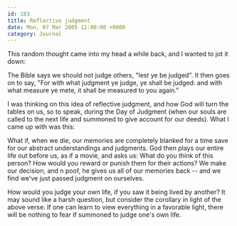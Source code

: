 ```yaml
---
id: 183
title: Reflective judgment
date: Mon, 07 Mar 2005 12:00:00 +0000
category: Journal
---
```


This random thought came into my head a while back, and I wanted to jot
it down:

The Bible says we should not judge others, "lest ye be judged".  It then
goes on to say, "For with what judgment ye judge, ye shall be judged:
and with what measure ye mete, it shall be measured to you again."

I was thinking on this idea of reflective judgment, and how God will
turn the tables on us, so to speak, during the Day of Judgment (when our
souls are called to the next life and summoned to give account for our
deeds).  What I came up with was this:

What if, when we die, our memories are completely blanked for a time
save for our abstract understandings and judgments.  God then plays our
entire life out before us, as if a movie, and asks us: What do you think
of this person?  How would you reward or punish them for their actions?
We make our decision, and n poof, he gives us all of our memories back
-- and we find we've just passed judgment on ourselves.

How would you judge your own life, if you saw it being lived by another?
It may sound like a harsh question, but consider the corollary in light
of the above verse: If one can learn to view everything in a favorable
light, there will be nothing to fear if summoned to judge one's own
life.


